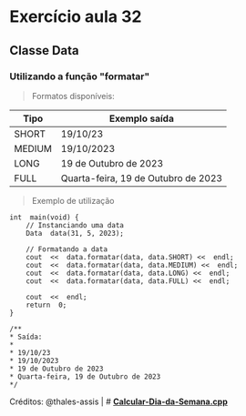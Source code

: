# Exercício aula 32

## Classe Data
### Utilizando a função "formatar"
> Formatos disponíveis:

| Tipo | Exemplo saída |
| ----- | ----------------- |
| SHORT | 19/10/23 |
| MEDIUM | 19/10/2023 |
| LONG | 19 de Outubro de 2023 |
| FULL | Quarta-feira, 19 de Outubro de 2023 |


> Exemplo de utilização

```
int  main(void) {
	// Instanciando uma data
	Data  data(31, 5, 2023);
	
	// Formatando a data 
	cout  <<  data.formatar(data, data.SHORT) <<  endl;
	cout  <<  data.formatar(data, data.MEDIUM) <<  endl;
	cout  <<  data.formatar(data, data.LONG) <<  endl;
	cout  <<  data.formatar(data, data.FULL) <<  endl;

	cout  <<  endl;
	return  0;
}

/**
* Saída:
* 
* 19/10/23
* 19/10/2023
* 19 de Outubro de 2023
* Quarta-feira, 19 de Outubro de 2023 
*/
```
Créditos: @thales-assis | # **[Calcular-Dia-da-Semana.cpp](https://gist.github.com/thales-assis/f1d8dc868ae6cc971bd6c87c2aec1118)**
